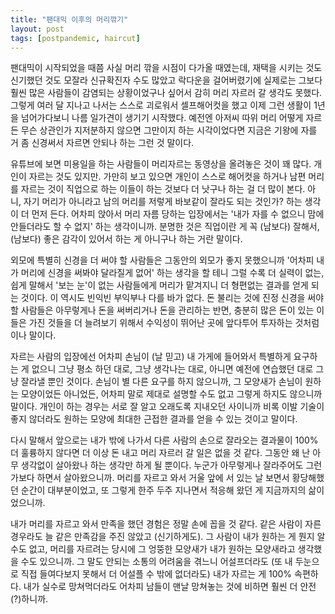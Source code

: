 ```yaml
---
title: "팬대믹 이후의 머리깎기"
layout: post
tags: [postpandemic, haircut]
---
```


팬대믹이 시작되었을 때쯤 사실 머리 깎을 시점이 다가올 때였는데, 재택을 시키는 것도 신기했던 것도 모잘라 신규확진자 수도 많았고 락다운을 걸어버렸기에 실제로는 그보다 훨씬 많은 사람들이 감염되는 상황이었구나 싶어서 감히 머리 자르러 갈 생각도 못했다. 그렇게 여러 달 지나고 나서는 스스로 괴로워서 셀프해어컷을 했고 이제 그런 생활이 1년을 넘어가다보니 나름 일가견이 생기기 시작했다. 예전엔 아저씨 따위 머리 어떻게 자르든 무슨 상관인가 지저분하지 않으면 그만이지 하는 시각이었다면 지금은 기왕에 자를 거 좀 신경써서 자르면 안되나 하는 그런 것 말이다.

유튜브에 보면 미용일을 하는 사람들이 머리자르는 동영상을 올려놓은 것이 꽤 많다. 개인이 자르는 것도 있지만. 가만히 보고 있으면 개인이 스스로 해어컷을 하거나 남편 머리를 자르는 것이 직업으로 하는 이들이 하는 것보다 더 낫구나 하는 걸 더 많이 본다. 아니, 자기 머리가 아니라고 남의 머리를 저렇게 바보같이 잘라도 되는 것인가? 하는 생각이 더 먼저 든다. 어차피 앉아서 머리 자름 당하는 입장에서는 '내가 자를 수 없으니 맘에 안들더라도 할 수 없지' 하는 생각이니까. 분명한 것은 직업이란 게 꼭 (남보다) 잘해서, (남보다) 좋은 감각이 있어서 하는 게 아니구나 하는 거란 말이다. 

외모에 특별히 신경을 더 써야 할 사람들은 그동안의 외모가 좋지 못했으니까 '어차피 내가 머리에 신경을 써봐야 달라질게 없어' 하는 생각을 할 테니 그럴 수록 더 실력이 없는, 쉽게 말해서 '보는 눈'이 없는 사람들에게 머리가 맡겨지니 더 형편없는 결과를 얻게 되는 것이다. 이 역시도 빈익빈 부익부나 다를 바가 없다. 돈 불리는 것에 진정 신경을 써야 할 사람들은 아무렇게나 돈을 써버리거나 돈을 관리하는 반면, 충분히 많은 돈이 있는 이들은 가진 것들을 더 늘려보기 위해서 수익성이 뛰어난 곳에 앞다투어 투자하는 것처럼이나 말이다.

자르는 사람의 입장에선 어차피 손님이 (날 믿고) 내 가게에 들어와서 특별하게 요구하는 게 없으니 그냥 평소 하던 대로, 그냥 생각나는 대로, 아니면 예전에 연습했던 대로 그냥 잘라낼 뿐인 것이다. 손님이 별 다른 요구를 하지 않으니까, 그 모양새가 손님이 원하는 모양이었든 아니었든, 어차피 말로 제대로 설명할 수도 없고 그렇게 하지도 않으니까 말이다. 개인이 하는 경우는 서로 잘 알고 오래도록 지내오던 사이니까 비록 이발 기술이 좋지 않더라도 원하는 모양에 최대한 근접한 결과를 얻을 수 있는 것이고 말이다. 

다시 말해서 앞으로는 내가 밖에 나가서 다른 사람의 손으로 잘라오는 결과물이 100% 더 훌륭하지 않다면 더 이상 돈 내고 머리 자르러 갈 일은 없을 것 같다. 그동안 왜 난 아무 생각없이 살아왔나 하는 생각만 하게 될 뿐이다. 누군가 아무렇게나 잘라주어도 그런가보다 하면서 살아왔으니까. 머리를 자르고 와서 거울 앞에 서 있는 날 보면서 황당해했던 순간이 대부분이었고, 또 그렇게 한주 두주 지나면서 적응해 왔던 게 지금까지의 삶이었으니까. 

내가 머리를 자르고 와서 만족을 했던 경험은 정말 손에 꼽을 것 같다. 같은 사람이 자른 경우라도 늘 같은 만족감을 주진 않았고 (신기하게도). 그 사람이 내가 원하는 게 뭔지 알 수도 없고, 머리를 자르려는 당시에 그 엉뚱한 모양새가 내가 원하는 모양새라고 생각했을 수도 있으니까. 그 말도 안되는 소통의 어려움을 겪느니 어설프더라도 (또 내 두눈으로 직접 들여다보지 못해서 더 어설플 수 밖에 없더라도) 내가 자르는 게 100% 속편하다. 내가 실수로 망쳐먹더라도 어차피 남들이 맨날 망쳐놓는 것에 비하면 훨씬 더 안전(?)하니까. 